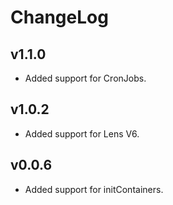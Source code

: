 # ChangeLog

## v1.1.0

- Added support for CronJobs.

## v1.0.2

- Added support for Lens V6.

## v0.0.6

- Added support for initContainers.